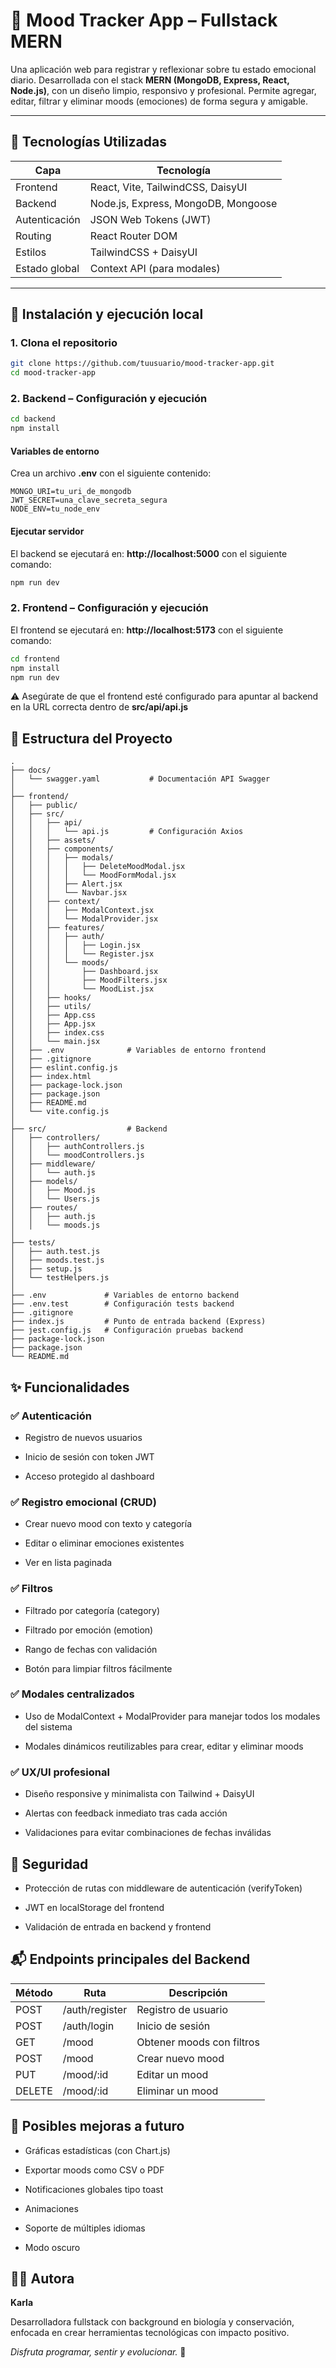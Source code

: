 # 🧠 Mood Tracker App – Fullstack MERN

Una aplicación web para registrar y reflexionar sobre tu estado emocional diario. Desarrollada con el stack **MERN (MongoDB, Express, React, Node.js)**, con un diseño limpio, responsivo y profesional. Permite agregar, editar, filtrar y eliminar moods (emociones) de forma segura y amigable.

---

## 🧩 Tecnologías Utilizadas

| Capa        | Tecnología                         |
|-------------|------------------------------------|
| Frontend    | React, Vite, TailwindCSS, DaisyUI  |
| Backend     | Node.js, Express, MongoDB, Mongoose|
| Autenticación | JSON Web Tokens (JWT)           |
| Routing     | React Router DOM                   |
| Estilos     | TailwindCSS + DaisyUI              |
| Estado global | Context API (para modales)      |

---

## 🚀 Instalación y ejecución local

### 1. Clona el repositorio
```bash
git clone https://github.com/tuusuario/mood-tracker-app.git
cd mood-tracker-app
```

### 2. Backend – Configuración y ejecución
```bash
cd backend
npm install
```

#### Variables de entorno
Crea un archivo **.env** con el siguiente contenido:
```env
MONGO_URI=tu_uri_de_mongodb
JWT_SECRET=una_clave_secreta_segura
NODE_ENV=tu_node_env
```

#### Ejecutar servidor
El backend se ejecutará en: **http://localhost:5000** con el siguiente comando:
```bash
npm run dev
```

### 2. Frontend – Configuración y ejecución
El frontend se ejecutará en: **http://localhost:5173**
con el siguiente comando:
```bash
cd frontend
npm install
npm run dev
```

⚠️ Asegúrate de que el frontend esté configurado para apuntar al backend en la URL correcta dentro de **src/api/api.js**

## 📁 Estructura del Proyecto
```
.
├── docs/
│   └── swagger.yaml           # Documentación API Swagger
│
├── frontend/
│   ├── public/
│   ├── src/
│   │   ├── api/
│   │   │   └── api.js         # Configuración Axios
│   │   ├── assets/
│   │   ├── components/
│   │   │   ├── modals/
│   │   │   │   ├── DeleteMoodModal.jsx
│   │   │   │   └── MoodFormModal.jsx
│   │   │   ├── Alert.jsx
│   │   │   └── Navbar.jsx
│   │   ├── context/
│   │   │   ├── ModalContext.jsx
│   │   │   └── ModalProvider.jsx
│   │   ├── features/
│   │   │   ├── auth/
│   │   │   │   ├── Login.jsx
│   │   │   │   └── Register.jsx
│   │   │   └── moods/
│   │   │       ├── Dashboard.jsx
│   │   │       ├── MoodFilters.jsx
│   │   │       └── MoodList.jsx
│   │   ├── hooks/
│   │   ├── utils/
│   │   ├── App.css
│   │   ├── App.jsx
│   │   ├── index.css
│   │   └── main.jsx
│   ├── .env              # Variables de entorno frontend
│   ├── .gitignore
│   ├── eslint.config.js
│   ├── index.html
│   ├── package-lock.json
│   ├── package.json
│   ├── README.md
│   └── vite.config.js
│
├── src/                  # Backend
│   ├── controllers/
│   │   ├── authControllers.js
│   │   └── moodControllers.js
│   ├── middleware/
│   │   └── auth.js
│   ├── models/
│   │   ├── Mood.js
│   │   └── Users.js
│   ├── routes/
│   │   ├── auth.js
│   │   └── moods.js
│
├── tests/
│   ├── auth.test.js
│   ├── moods.test.js
│   ├── setup.js
│   └── testHelpers.js
│
├── .env             # Variables de entorno backend
├── .env.test        # Configuración tests backend
├── .gitignore
├── index.js         # Punto de entrada backend (Express)
├── jest.config.js   # Configuración pruebas backend
├── package-lock.json
├── package.json
└── README.md

```

## ✨ Funcionalidades
### ✅ Autenticación
- Registro de nuevos usuarios

- Inicio de sesión con token JWT

- Acceso protegido al dashboard

### ✅ Registro emocional (CRUD)
- Crear nuevo mood con texto y categoría

- Editar o eliminar emociones existentes

- Ver en lista paginada

### ✅ Filtros
- Filtrado por categoría (category)

- Filtrado por emoción (emotion)

- Rango de fechas con validación

- Botón para limpiar filtros fácilmente

### ✅ Modales centralizados
- Uso de ModalContext + ModalProvider para manejar todos los modales del sistema

- Modales dinámicos reutilizables para crear, editar y eliminar moods

### ✅ UX/UI profesional
- Diseño responsive y minimalista con Tailwind + DaisyUI

- Alertas con feedback inmediato tras cada acción

- Validaciones para evitar combinaciones de fechas inválidas

## 🔐 Seguridad
- Protección de rutas con middleware de autenticación (verifyToken)

- JWT en localStorage del frontend

- Validación de entrada en backend y frontend

## 📬 Endpoints principales del Backend
| Método	   |Ruta        	| Descripción      |
|--------------|----------------|------------------|
|POST	|/auth/register	|Registro de usuario|
|POST	|/auth/login	|Inicio de sesión|
|GET	|/mood	|Obtener moods con filtros|
|POST	|/mood	|Crear nuevo mood|
|PUT	|/mood/:id	|Editar un mood|
|DELETE	|/mood/:id	|Eliminar un mood|

## 🧠 Posibles mejoras a futuro
- Gráficas estadísticas (con Chart.js)

- Exportar moods como CSV o PDF

- Notificaciones globales tipo toast

- Animaciones

- Soporte de múltiples idiomas

- Modo oscuro

## 🙋‍♀️ Autora
**Karla**

Desarrolladora fullstack con background en biología y conservación, enfocada en crear herramientas tecnológicas con impacto positivo.

*Disfruta programar, sentir y evolucionar.* 🌱